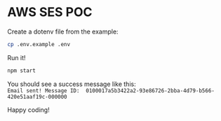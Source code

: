 # AWS SES POC

Create a dotenv file from the example:

```bash
cp .env.example .env
```

Run it!

```bash
npm start
```

You should see a success message like this:  
`Email sent! Message ID:  0100017a5b3422a2-93e86726-2bba-4d79-b566-420e51aaf19c-000000`  

Happy coding!
